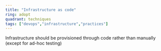 ```yaml
---
title: "Infrastructure as code"
ring: adopt
quadrant: techniques
tags: ["devops","infrastructure","practices"]
---
```


Infrastructure should be provisioned through code rather than manually (except for ad-hoc testing)
